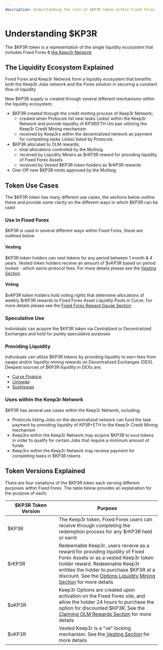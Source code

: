 ```yaml
---
description: Understanding the role of $KP3R token within Fixed Forex
---
```


# Understanding $KP3R

The $KP3R token is a representation of the single liquidity ecosystem that includes Fixed Forex & [the Keep3r Network](https://keep3r.network/)

## The Liquidity Ecosystem Explained

Fixed Forex and Keep3r Network form a liquidity ecosystem that benefits both the Keep3r Jobs network and the Forex solution in securing a constant flow of liquidity

New $KP3R supply is created through several different mechanisms within the liquidity ecosystem;

* $KP3R created through the credit minting process of Keep3r Network;
  * created when Protocols list new tasks (Jobs) within the Keep3r Network and provide liquidity of $KP3R/$ETH Uni pair utilizing the Keep3r Credit Mining mechanism&#x20;
  * received by Keep3rs within the decentralized network as payment for completing tasks (Jobs) listed by Protocols
* $KP3R allocated to OLM rewards;
  * total allocations controlled by the Multisig
  * received by Liquidity Miners as $rKP3R reward for providing liquidity of Fixed Forex Assets
  * received by Vested $KP3R token holders as $rKP3R rewards
* One-Off new $KP3R mints approved by the Multisig

## Token Use Cases

The $KP3R token has many different use cases, the sections below outline these and provide some clarity on the different ways in which $KP3R can be used

### Use in Fixed Forex

$KP3R is used in several different ways within Fixed Forex, these are outlined below

#### Vesting

$KP3R token holders can vest tokens for any period between 1 month & 4 years. Vested token holders receive an amount of $vKP3R based on period locked - which earns protocol fees. For more details please see the [Vesting Section ](broken-reference)

#### Voting

$vKP3R token holders hold voting rights that determine allocations of weekly $rKP3R rewards to Fixed Forex Asset Liquidity Pools in Curve. For more details please see the [Fixed Forex Reward Gauge Section](broken-reference)

### Speculative Use

Individuals can acquire the $KP3R token via Centralized or Decentralized Exchanges and hold for purely speculative purposes

### Providing Liquidity

Individuals can utilize $KP3R tokens by providing liquidity to earn fees from swaps and/or liquidity mining rewards on Decentralized Exchanges (DEX). Deepest sources of $KP3R liquidity in DEXs are;

* [Curve Finance](https://curve.fi/factory-crypto/39/deposit)
* [Uniswap](https://info.uniswap.org/#/pools/0x11b7a6bc0259ed6cf9db8f499988f9ecc7167bf5)
* [Sushiswap](https://app.sushi.com/analytics/pools/0xaf988aff99d3d0cb870812c325c588d8d8cb7de8?chainId=1)

### Uses within the Keep3r Network

$KP3R has several use cases within the Keep3r Network, including;

* Protocols listing Jobs on the decentralized network can fund the task payment by providing liquidity of $KP3R+$ETH to the Keep3r Credit Mining mechanism
* Keep3rs within the Keep3r Network may acquire $KP3R to `bond` tokens in order to qualify for certain Jobs that require a minimum amount of funds
* Keep3rs within the Keep3r Network may receive payment for completing tasks in $KP3R tokens

## Token Versions Explained

There are four variations of the $KP3R token each serving different purposes within Fixed Forex. The table below provides an explanation for the purpose of each;

<table><thead><tr><th width="222">$KP3R Token Version</th><th width="487">Purpose</th></tr></thead><tbody><tr><td>$KP3R</td><td>The Keep3r token, Fixed Forex users can receive through completing the redemption process for any $rKP3R held or earnt</td></tr><tr><td>$rKP3R</td><td>Redeemable Keep3r, users receive as a reward for providing liquidity of Fixed Forex Assets or as a vested Keep3r token holder reward. Redeemable Keep3r entitles the holder to purchase $KP3R at a discount. See the <a href="broken-reference">Options Liquidity Mining Section</a> for more details</td></tr><tr><td>$oKP3R</td><td>Keep3r Options are created upon activation on the Fixed Forex site, and allow the holder 24 hours to purchase the option for discounted $KP3R. See the <a href="../options-liquidity-mining/claiming-olm-rewards.md">Claiming OLM Rewards Section</a> for more details</td></tr><tr><td>$vKP3R</td><td>Vested Keep3r is a "ve" locking mechanism. See the<a href="broken-reference"> Vesting Section</a> for more details</td></tr></tbody></table>
